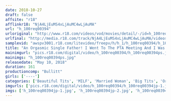 ```yaml
---
date: 2018-10-27
draft: false
affsite: "r18"
afflinkr18: "NjA4LjEuMS4xLjAuMC4wLjAuMA"
url: "h_100req00394"
urloriginal: "http://www.r18.com/videos/vod/movies/detail/-/id=h_100req00394"
urlfinal: "http://media.r18.com/track/NjA4LjEuMS4xLjAuMC4wLjAuMA/videos/vod/movies/detail/-/id=h_100req00394"
samplevid: "awspv3001.r18.com/litevideo/freepv/h/h_1/h_100req00394/h_100req00394_dmb_w.mp4"
title: "An Orgasmic Single Father! I Went To The PTA Meeting And I Was The Only Man Ever Since I Separated From My Wife, I've Been Lonely, So Were These Ladies Taking Pity On Me? Today, These Ultra Aggressive Mamas Are Cumming At Me Hard! We're Having Out Of Control Harlem Adultery Sex All Afternoon!"
mainimgurl: "pics.r18.com/digital/video/h_100req00394/h_100req00394ps.jpg"
mainimgs: "h_100req00394ps.jpg"
releasedate: "May 10, 2018"
duration: 161
productioncomp: "Bullitt"
girls: ['----']
categories: ['Beautiful Tits', 'MILF', 'Married Woman', 'Big Tits', 'Orgy', 'Squirting', 'Threesome / Foursome', 'Hi-Def']
imgurls: ['pics.r18.com/digital/video/h_100req00394/h_100req00394jp-1.jpg', 'pics.r18.com/digital/video/h_100req00394/h_100req00394jp-2.jpg', 'pics.r18.com/digital/video/h_100req00394/h_100req00394jp-3.jpg', 'pics.r18.com/digital/video/h_100req00394/h_100req00394jp-4.jpg', 'pics.r18.com/digital/video/h_100req00394/h_100req00394jp-5.jpg', 'pics.r18.com/digital/video/h_100req00394/h_100req00394jp-6.jpg', 'pics.r18.com/digital/video/h_100req00394/h_100req00394jp-7.jpg', 'pics.r18.com/digital/video/h_100req00394/h_100req00394jp-8.jpg', 'pics.r18.com/digital/video/h_100req00394/h_100req00394jp-9.jpg', 'pics.r18.com/digital/video/h_100req00394/h_100req00394jp-10.jpg', 'pics.r18.com/digital/video/h_100req00394/h_100req00394jp-11.jpg', 'pics.r18.com/digital/video/h_100req00394/h_100req00394jp-12.jpg', 'pics.r18.com/digital/video/h_100req00394/h_100req00394jp-13.jpg', 'pics.r18.com/digital/video/h_100req00394/h_100req00394jp-14.jpg', 'pics.r18.com/digital/video/h_100req00394/h_100req00394jp-15.jpg', 'pics.r18.com/digital/video/h_100req00394/h_100req00394jp-16.jpg', 'pics.r18.com/digital/video/h_100req00394/h_100req00394jp-17.jpg', 'pics.r18.com/digital/video/h_100req00394/h_100req00394jp-18.jpg', 'pics.r18.com/digital/video/h_100req00394/h_100req00394jp-19.jpg', 'pics.r18.com/digital/video/h_100req00394/h_100req00394jp-20.jpg']
imgs: ['h_100req00394jp-1.jpg', 'h_100req00394jp-2.jpg', 'h_100req00394jp-3.jpg', 'h_100req00394jp-4.jpg', 'h_100req00394jp-5.jpg', 'h_100req00394jp-6.jpg', 'h_100req00394jp-7.jpg', 'h_100req00394jp-8.jpg', 'h_100req00394jp-9.jpg', 'h_100req00394jp-10.jpg', 'h_100req00394jp-11.jpg', 'h_100req00394jp-12.jpg', 'h_100req00394jp-13.jpg', 'h_100req00394jp-14.jpg', 'h_100req00394jp-15.jpg', 'h_100req00394jp-16.jpg', 'h_100req00394jp-17.jpg', 'h_100req00394jp-18.jpg', 'h_100req00394jp-19.jpg', 'h_100req00394jp-20.jpg']
---
```

